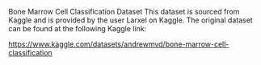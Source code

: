 Bone Marrow Cell Classification Dataset
This dataset is sourced from Kaggle and is provided by the user Larxel on Kaggle. The original dataset can be found at the following Kaggle link:

https://www.kaggle.com/datasets/andrewmvd/bone-marrow-cell-classification
